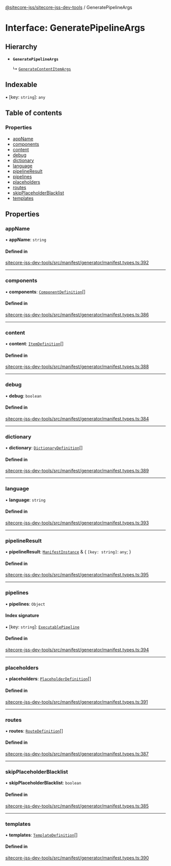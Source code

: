 [@sitecore-jss/sitecore-jss-dev-tools](../README.md) / GeneratePipelineArgs

# Interface: GeneratePipelineArgs

## Hierarchy

- **`GeneratePipelineArgs`**

  ↳ [`GenerateContentItemArgs`](GenerateContentItemArgs.md)

## Indexable

▪ [key: `string`]: `any`

## Table of contents

### Properties

- [appName](GeneratePipelineArgs.md#appname)
- [components](GeneratePipelineArgs.md#components)
- [content](GeneratePipelineArgs.md#content)
- [debug](GeneratePipelineArgs.md#debug)
- [dictionary](GeneratePipelineArgs.md#dictionary)
- [language](GeneratePipelineArgs.md#language)
- [pipelineResult](GeneratePipelineArgs.md#pipelineresult)
- [pipelines](GeneratePipelineArgs.md#pipelines)
- [placeholders](GeneratePipelineArgs.md#placeholders)
- [routes](GeneratePipelineArgs.md#routes)
- [skipPlaceholderBlacklist](GeneratePipelineArgs.md#skipplaceholderblacklist)
- [templates](GeneratePipelineArgs.md#templates)

## Properties

### appName

• **appName**: `string`

#### Defined in

[sitecore-jss-dev-tools/src/manifest/generator/manifest.types.ts:392](https://github.com/Sitecore/jss/blob/02ab31700/packages/sitecore-jss-dev-tools/src/manifest/generator/manifest.types.ts#L392)

___

### components

• **components**: [`ComponentDefinition`](ComponentDefinition.md)[]

#### Defined in

[sitecore-jss-dev-tools/src/manifest/generator/manifest.types.ts:386](https://github.com/Sitecore/jss/blob/02ab31700/packages/sitecore-jss-dev-tools/src/manifest/generator/manifest.types.ts#L386)

___

### content

• **content**: [`ItemDefinition`](ItemDefinition.md)[]

#### Defined in

[sitecore-jss-dev-tools/src/manifest/generator/manifest.types.ts:388](https://github.com/Sitecore/jss/blob/02ab31700/packages/sitecore-jss-dev-tools/src/manifest/generator/manifest.types.ts#L388)

___

### debug

• **debug**: `boolean`

#### Defined in

[sitecore-jss-dev-tools/src/manifest/generator/manifest.types.ts:384](https://github.com/Sitecore/jss/blob/02ab31700/packages/sitecore-jss-dev-tools/src/manifest/generator/manifest.types.ts#L384)

___

### dictionary

• **dictionary**: [`DictionaryDefinition`](DictionaryDefinition.md)[]

#### Defined in

[sitecore-jss-dev-tools/src/manifest/generator/manifest.types.ts:389](https://github.com/Sitecore/jss/blob/02ab31700/packages/sitecore-jss-dev-tools/src/manifest/generator/manifest.types.ts#L389)

___

### language

• **language**: `string`

#### Defined in

[sitecore-jss-dev-tools/src/manifest/generator/manifest.types.ts:393](https://github.com/Sitecore/jss/blob/02ab31700/packages/sitecore-jss-dev-tools/src/manifest/generator/manifest.types.ts#L393)

___

### pipelineResult

• **pipelineResult**: [`ManifestInstance`](ManifestInstance.md) & \{ `[key: string]`: `any`;  }

#### Defined in

[sitecore-jss-dev-tools/src/manifest/generator/manifest.types.ts:395](https://github.com/Sitecore/jss/blob/02ab31700/packages/sitecore-jss-dev-tools/src/manifest/generator/manifest.types.ts#L395)

___

### pipelines

• **pipelines**: `Object`

#### Index signature

▪ [key: `string`]: [`ExecutablePipeline`](ExecutablePipeline.md)

#### Defined in

[sitecore-jss-dev-tools/src/manifest/generator/manifest.types.ts:394](https://github.com/Sitecore/jss/blob/02ab31700/packages/sitecore-jss-dev-tools/src/manifest/generator/manifest.types.ts#L394)

___

### placeholders

• **placeholders**: [`PlaceholderDefinition`](PlaceholderDefinition.md)[]

#### Defined in

[sitecore-jss-dev-tools/src/manifest/generator/manifest.types.ts:391](https://github.com/Sitecore/jss/blob/02ab31700/packages/sitecore-jss-dev-tools/src/manifest/generator/manifest.types.ts#L391)

___

### routes

• **routes**: [`RouteDefinition`](RouteDefinition.md)[]

#### Defined in

[sitecore-jss-dev-tools/src/manifest/generator/manifest.types.ts:387](https://github.com/Sitecore/jss/blob/02ab31700/packages/sitecore-jss-dev-tools/src/manifest/generator/manifest.types.ts#L387)

___

### skipPlaceholderBlacklist

• **skipPlaceholderBlacklist**: `boolean`

#### Defined in

[sitecore-jss-dev-tools/src/manifest/generator/manifest.types.ts:385](https://github.com/Sitecore/jss/blob/02ab31700/packages/sitecore-jss-dev-tools/src/manifest/generator/manifest.types.ts#L385)

___

### templates

• **templates**: [`TemplateDefinition`](TemplateDefinition.md)[]

#### Defined in

[sitecore-jss-dev-tools/src/manifest/generator/manifest.types.ts:390](https://github.com/Sitecore/jss/blob/02ab31700/packages/sitecore-jss-dev-tools/src/manifest/generator/manifest.types.ts#L390)
